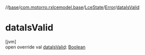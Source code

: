 //[base](../../../../index.md)/[com.motorro.rxlcemodel.base](../../index.md)/[LceState](../index.md)/[Error](index.md)/[dataIsValid](data-is-valid.md)

# dataIsValid

[jvm]\
open override val [dataIsValid](data-is-valid.md): [Boolean](https://kotlinlang.org/api/latest/jvm/stdlib/kotlin/-boolean/index.html)
